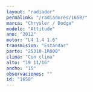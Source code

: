 ```yaml
---
layout: "radiador"
permalink: "/radiadores/1658/"
marca: "Chrysler / Dodge"
modelo: "Attitude"
ano: "2012"
motor: "L4 1.4 1.6"
transmision: "Estándar"
parte: "25310-1R000"
clima: "Con clima"
alto: "19 11/16"
ancho: "15"
observaciones: ""
id: "1658"
---
```


